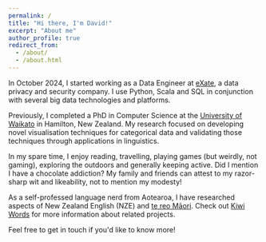 ```yaml
---
permalink: /
title: "Hi there, I'm David!"
excerpt: "About me"
author_profile: true
redirect_from: 
  - /about/
  - /about.html
---
```


In October 2024, I started working as a Data Engineer at [eXate](https://www.exate.com/), a data privacy and security company. I use Python, Scala and SQL in conjunction with several big data technologies and platforms.

Previously, I completed a PhD in Computer Science at the [University of Waikato](https://www.waikato.ac.nz/) in Hamilton, New Zealand. My research focused on developing novel visualisation techniques for categorical data and validating those techniques through applications in linguistics.

In my spare time, I enjoy reading, travelling, playing games (but weirdly, not gaming), exploring the outdoors and generally keeping active. Did I mention I have a chocolate addiction? 
My family and friends can attest to my razor-sharp wit and likeability, not to mention my modesty!

As a self-professed language nerd from Aotearoa, I have researched aspects of New Zealand English (NZE) and [te reo Māori](http://www.maorilanguage.info/mao_lang_desc1.html). Check out [Kiwi Words](https://kiwiwords.cms.waikato.ac.nz/) for more information about related projects.

Feel free to get in touch if you'd like to know more!
